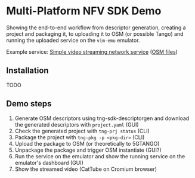 # Multi-Platform NFV SDK Demo

Showing the end-to-end workflow from descriptor generation, creating a project and packaging it, to uploading it to OSM (or possible Tango) and running the uploaded service on the `vim-emu` emulator.



Example service: [Simple video streaming network service](https://github.com/sonata-nfv/son-tutorials/tree/master/upb-emulator-mano-integration-demo) ([OSM files](https://github.com/sonata-nfv/son-tutorials/tree/master/upb-emulator-mano-integration-demo/osm/pkggen))



## Installation

TODO



## Demo steps

1. Generate OSM descriptors using tng-sdk-descriptorgen and download the generated descriptors with `project.yaml` (GUI)
2. Check the generated project with `tng-prj status` (CLI)
3. Package the project with `tng-pkg -p <pkg-dir>` (CLI)
4. Upload the package to OSM (or theoretically to 5GTANGO)
5. Unpackage the package and trigger OSM instantiate (GUI?)
6. Run the service on the emulator and show the running service on the emulator's dashboard (GUI)
7. Show the streamed video (CatTube on Cromium browser)

